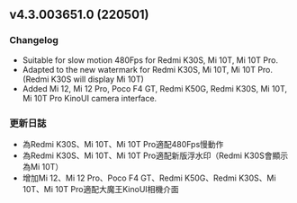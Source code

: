 ## v4.3.003651.0 (220501)
### Changelog
- Suitable for slow motion 480Fps for Redmi K30S, Mi 10T, Mi 10T Pro.
- Adapted to the new watermark for Redmi K30S, Mi 10T, Mi 10T Pro. (Redmi K30S will display Mi 10T)
- Added Mi 12, Mi 12 Pro, Poco F4 GT, Redmi K50G, Redmi K30S, Mi 10T, Mi 10T Pro KinoUI camera interface.

### 更新日誌
- 為Redmi K30S、Mi 10T、Mi 10T Pro適配480Fps慢動作
- 為Redmi K30S、Mi 10T、Mi 10T Pro適配新版浮水印（Redmi K30S會顯示為Mi 10T）
- 增加Mi 12、Mi 12 Pro、Poco F4 GT、Redmi K50G、Redmi K30S、Mi 10T、Mi 10T Pro適配大魔王KinoUI相機介面
